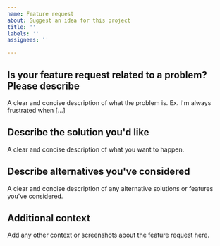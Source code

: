 ```yaml
---
name: Feature request
about: Suggest an idea for this project
title: ''
labels: ''
assignees: ''

---
```


## Is your feature request related to a problem? Please describe
A clear and concise description of what the problem is. Ex. I'm always frustrated when [...]

## Describe the solution you'd like
A clear and concise description of what you want to happen.

## Describe alternatives you've considered

A clear and concise description of any alternative solutions or features you've considered.

## Additional context

Add any other context or screenshots about the feature request here.
